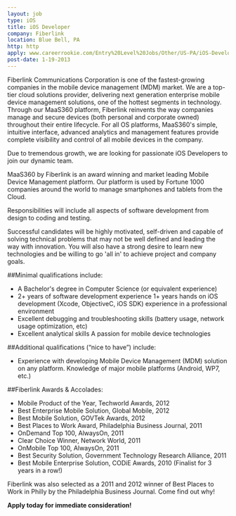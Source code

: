 ```yaml
---
layout: job
type: iOS
title: iOS Developer
company: Fiberlink
location: Blue Bell, PA
http: http
apply: www.careerrookie.com/Entry%20Level%20Jobs/Other/US-PA/iOS-Developer/J3H82C75JPFJF28Q2MV/?IPath=JRCM&APath=2.21.0.0.0
post-date: 1-19-2013
--- 
```


Fiberlink Communications Corporation is one of the fastest-growing companies in the mobile device management (MDM) market. We are a top-tier cloud solutions provider, delivering next generation enterprise mobile device management solutions, one of the hottest segments in technology. 
Through our MaaS360 platform, Fiberlink reinvents the way companies manage and secure devices (both personal and corporate owned) throughout their entire lifecycle. For all OS platforms, MaaS360's simple, intuitive interface, advanced analytics and management features provide complete visibility and control of all mobile devices in the company.

Due to tremendous growth, we are looking for passionate iOS Developers to join our dynamic team.

MaaS360 by Fiberlink is an award winning and market leading Mobile Device Management platform. Our platform is used by Fortune 1000 companies around the world to manage smartphones and tablets from the Cloud. 

Responsibilities will include all aspects of software development from design to coding and testing. 

Successful candidates will be highly motivated, self-driven and capable of solving technical problems that may not be well defined and leading the way with innovation. You will also have a strong desire to learn new technologies and be willing to go 'all in' to achieve project and company goals.

##Minimal qualifications include:

* A Bachelor's degree in Computer Science (or equivalent experience)
* 2+ years of software development experience 1+ years hands on iOS development (Xcode, ObjectiveC, iOS SDK) experience in a professional environment
* Excellent debugging and troubleshooting skills (battery usage, network usage optimization, etc)
* Excellent analytical skills A passion for mobile device technologies

##Additional qualifications (“nice to have”) include:

* Experience with developing Mobile Device Management (MDM) solution on any platform.  Knowledge of major mobile platforms (Android, WP7, etc.) 

##Fiberlink Awards & Accolades: 

* Mobile Product of the Year, Techworld Awards, 2012 
* Best Enterprise Mobile Solution, Global Mobile, 2012 
* Best Mobile Solution, GOVTek Awards, 2012 
* Best Places to Work Award, Philadelphia Business Journal, 2011 
* OnDemand Top 100, AlwaysOn, 2011 
* Clear Choice Winner, Network World, 2011 
* OnMobile Top 100, AlwaysOn, 2011 
* Best Security Solution, Government Technology Research Alliance, 2011 
* Best Mobile Enterprise Solution, CODiE Awards, 2010 (Finalist for 3 years in a row!)

  
Fiberlink was also selected as a 2011 and 2012 winner of Best Places to Work in Philly by the Philadelphia Business Journal. Come find out why!

**Apply today for immediate consideration!**